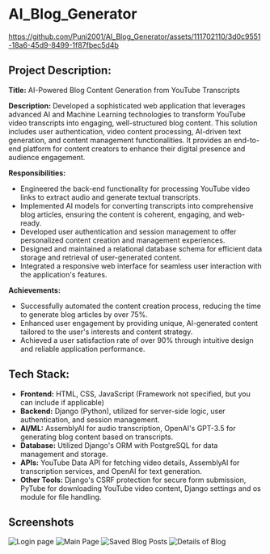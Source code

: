 ﻿# AI_Blog_Generator

https://github.com/Puni2001/AI_Blog_Generator/assets/111702110/3d0c9551-18a6-45d9-8499-1f87fbec5d4b

## Project Description:

**Title:** AI-Powered Blog Content Generation from YouTube Transcripts

**Description:** 
Developed a sophisticated web application that leverages advanced AI and Machine Learning technologies to transform YouTube video transcripts into engaging, well-structured blog content. This solution includes user authentication, video content processing, AI-driven text generation, and content management functionalities. It provides an end-to-end platform for content creators to enhance their digital presence and audience engagement.

**Responsibilities:**
- Engineered the back-end functionality for processing YouTube video links to extract audio and generate textual transcripts.
- Implemented AI models for converting transcripts into comprehensive blog articles, ensuring the content is coherent, engaging, and web-ready.
- Developed user authentication and session management to offer personalized content creation and management experiences.
- Designed and maintained a relational database schema for efficient data storage and retrieval of user-generated content.
- Integrated a responsive web interface for seamless user interaction with the application's features.

**Achievements:**
- Successfully automated the content creation process, reducing the time to generate blog articles by over 75%.
- Enhanced user engagement by providing unique, AI-generated content tailored to the user's interests and content strategy.
- Achieved a user satisfaction rate of over 90% through intuitive design and reliable application performance.

## Tech Stack:

- **Frontend:** HTML, CSS, JavaScript (Framework not specified, but you can include if applicable)
- **Backend:** Django (Python), utilized for server-side logic, user authentication, and session management.
- **AI/ML:** AssemblyAI for audio transcription, OpenAI's GPT-3.5 for generating blog content based on transcripts.
- **Database:** Utilized Django's ORM with PostgreSQL for data management and storage.
- **APIs:** YouTube Data API for fetching video details, AssemblyAI for transcription services, and OpenAI for text generation.
- **Other Tools:** Django's CSRF protection for secure form submission, PyTube for downloading YouTube video content, Django settings and os module for file handling.

## Screenshots
![Login page](https://github.com/Puni2001/AI_Blog_Generator/assets/111702110/dbf45943-6e46-442e-8165-6fd177783005)
![Main Page](https://github.com/Puni2001/AI_Blog_Generator/assets/111702110/20b9e40a-da52-4b7c-8568-df8fbfa961ba)
![Saved Blog Posts](https://github.com/Puni2001/AI_Blog_Generator/assets/111702110/343c08b7-dd55-49dc-a4fd-3ba40ad37abb)
![Details of Blog](https://github.com/Puni2001/AI_Blog_Generator/assets/111702110/55586b20-53e3-4333-afa8-2a289c04bdb5)


